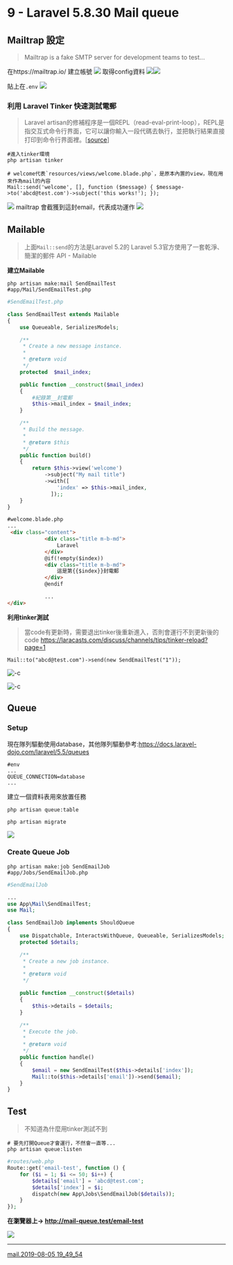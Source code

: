 # 9 - Laravel 5.8.30 Mail queue

## Mailtrap 設定

> Mailtrap is a fake SMTP server for development teams to test...

在https://mailtrap.io/ 建立帳號
![](./media/15649757282855/15649790054692.jpg)
取得config資料
![](./media/15649757282855/15649790671843.jpg)![](./media/15649757282855/15649792715816.jpg)


貼上在`.env`
![](./media/15649757282855/15649791633141.jpg)

### 利用 Laravel Tinker 快速測試電郵

> Laravel artisan的修補程序是一個REPL（read-eval-print-loop），REPL是指交互式命令行界面，它可以讓你輸入一段代碼去執行，並把執行結果直接打印到命令行界面裡。[[source](https://laravelacademy.org/post/4935.html)]


```shell
#進入tinker環境
php artisan tinker

# welcome代表`resources/views/welcome.blade.php`，是原本內置的view，現在用來作為mail的內容
Mail::send('welcome', [], function ($message) { $message->to('abcd@test.com')->subject('this works!'); });
```

![](./media/15649757282855/15649804248704.jpg)
mailtrap 會截獲到這封email，代表成功運作
![](./media/15649757282855/15649804706388.jpg)

## Mailable

> 上面`Mail::send`的方法是Laravel 5.2的
> Laravel 5.3官方使用了一套乾淨、簡潔的郵件 API - Mailable

**建立Mailable**
```shell
php artisan make:mail SendEmailTest
#app/Mail/SendEmailTest.php
```


```php
#SendEmailTest.php

class SendEmailTest extends Mailable
{
    use Queueable, SerializesModels;

    /**
     * Create a new message instance.
     *
     * @return void
     */
    protected  $mail_index;

    public function __construct($mail_index)
    {
        #紀錄第__封電郵
        $this->mail_index = $mail_index;
    }

    /**
     * Build the message.
     *
     * @return $this
     */
    public function build()
    {
        return $this->view('welcome')
            ->subject("My mail title")
            ->with([
                'index' => $this->mail_index,
              ]);;
    }
}
```


```html
#welcome.blade.php
...
 <div class="content">
            <div class="title m-b-md">
                Laravel
            </div>
            @if(!empty($index))
            <div class="title m-b-md">
                這是第{{$index}}封電郵
            </div>
            @endif

            ...
</div>
```

**利用tinker測試**

>當code有更新時，需要退出tinker後重新進入，否則會運行不到更新後的code
>https://laracasts.com/discuss/channels/tips/tinker-reload?page=1

```shell
Mail::to("abcd@test.com")->send(new SendEmailTest("1"));
```
![-c](./media/15649757282855/15649980220701.jpg)

![-c](./media/15649757282855/15649981249213.jpg)


## Queue
### Setup
現在隊列驅動使用database，其他隊列驅動參考:https://docs.laravel-dojo.com/laravel/5.5/queues
```text
#env
...
QUEUE_CONNECTION=database
...
```

建立一個資料表用來放置任務
```
php artisan queue:table

php artisan migrate
```

![](./media/15649757282855/15649910041278.jpg)

### Create Queue Job

```shell
php artisan make:job SendEmailJob
#app/Jobs/SendEmailJob.php
```


```php
#SendEmailJob

...
use App\Mail\SendEmailTest;
use Mail;

class SendEmailJob implements ShouldQueue
{
    use Dispatchable, InteractsWithQueue, Queueable, SerializesModels;
    protected $details;

    /**
     * Create a new job instance.
     *
     * @return void
     */

    public function __construct($details)
    {
        $this->details = $details;
    }

    /**
     * Execute the job.
     *
     * @return void
     */
    public function handle()
    {
        $email = new SendEmailTest($this->details['index']);
        Mail::to($this->details['email'])->send($email);
    }
}
```

## Test

> 不知道為什麼用tinker測試不到


```shell
# 要先打開Queue才會運行，不然會一直等...
php artisan queue:listen
```

```php
#routes/web.php
Route::get('email-test', function () {
    for ($i = 1; $i <= 50; $i++) {
        $details['email'] = 'abcd@test.com';
        $details['index'] = $i;
        dispatch(new App\Jobs\SendEmailJob($details));
    }
});
```

**在瀏覽器上-> http://mail-queue.test/email-test**

![](./media/15649757282855/15650026907193.jpg)



-------
[mail.2019-08-05 19_49_54](./media/15649757282855/mail.2019-08-05%2019_49_54.gif)
